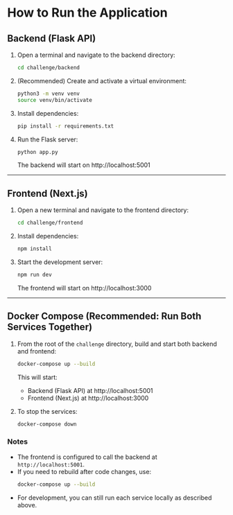 # How to Run the Application

## Backend (Flask API)

1. Open a terminal and navigate to the backend directory:
   ```sh
   cd challenge/backend
   ```

2. (Recommended) Create and activate a virtual environment:
   ```sh
   python3 -m venv venv
   source venv/bin/activate
   ```

3. Install dependencies:
   ```sh
   pip install -r requirements.txt
   ```

4. Run the Flask server:
   ```sh
   python app.py
   ```
   The backend will start on http://localhost:5001

---

## Frontend (Next.js)

1. Open a new terminal and navigate to the frontend directory:
   ```sh
   cd challenge/frontend
   ```

2. Install dependencies:
   ```sh
   npm install
   ```

3. Start the development server:
   ```sh
   npm run dev
   ```
   The frontend will start on http://localhost:3000

---

## Docker Compose (Recommended: Run Both Services Together)

1. From the root of the `challenge` directory, build and start both backend and frontend:
   ```sh
   docker-compose up --build
   ```
   This will start:
   - Backend (Flask API) at http://localhost:5001
   - Frontend (Next.js) at http://localhost:3000

2. To stop the services:
   ```sh
   docker-compose down
   ```

### Notes
- The frontend is configured to call the backend at `http://localhost:5001`.
- If you need to rebuild after code changes, use:
   ```sh
   docker-compose up --build
   ```
- For development, you can still run each service locally as described above.
